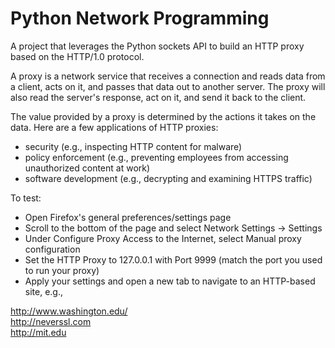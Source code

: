# Python Network Programming

A project that leverages the Python sockets API to build an HTTP proxy based on the HTTP/1.0 protocol.

A proxy is a network service that receives a connection and reads data from a client, acts on it, and passes that data out to another server. The proxy will also read the server's response, act on it, and send it back to the client. 

The value provided by a proxy is determined by the actions it takes on the data. Here are a few applications of HTTP proxies:

* security (e.g., inspecting HTTP content for malware)
* policy enforcement (e.g., preventing employees from accessing unauthorized content at work)
* software development (e.g., decrypting and examining HTTPS traffic)

To test:
- Open Firefox's general preferences/settings page
- Scroll to the bottom of the page and select Network Settings -> Settings
- Under Configure Proxy Access to the Internet, select Manual proxy configuration
- Set the HTTP Proxy to 127.0.0.1 with Port 9999 (match the port you used to run your proxy)
- Apply your settings and open a new tab to navigate to an HTTP-based site, e.g.,

http://www.washington.edu/ <br>
http://neverssl.com  <br>
http://mit.edu <br>
